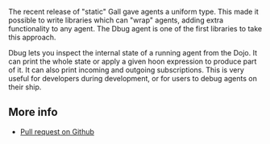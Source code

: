 The recent release of "static" Gall gave agents a uniform type. This made it
possible to write libraries which can "wrap" agents, adding extra functionality
to any agent. The Dbug agent is one of the first libraries to take this
approach.

Dbug lets you inspect the internal state of a running agent from the Dojo. It
can print the whole state or apply a given hoon expression to produce part of
it. It can also print incoming and outgoing subscriptions. This is very useful
for developers during development, or for users to debug agents on their ship.

## More info

- [Pull request on Github](https://github.com/urbit/urbit/pull/2179)
